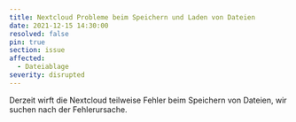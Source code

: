 ```yaml
---
title: Nextcloud Probleme beim Speichern und Laden von Dateien
date: 2021-12-15 14:30:00
resolved: false
pin: true
section: issue
affected:
  - Dateiablage
severity: disrupted
---
```


Derzeit wirft die Nextcloud teilweise Fehler beim Speichern von Dateien, wir suchen nach der Fehlerursache.
